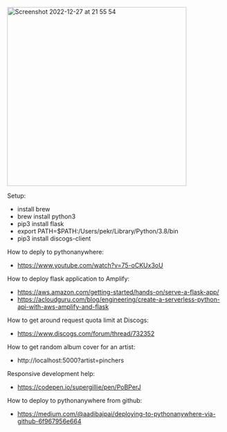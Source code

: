 <img width="414" alt="Screenshot 2022-12-27 at 21 55 54" src="https://github.com/svaret/hammar.by/blob/master/images/yfitops.png">



Setup:
- install brew
- brew install python3
- pip3 install flask
- export PATH=$PATH:/Users/pekr/Library/Python/3.8/bin
- pip3 install discogs-client

How to deply to pythonanywhere:
- https://www.youtube.com/watch?v=75-oCKUx3oU

How to deploy flask application to Amplify: 
- https://aws.amazon.com/getting-started/hands-on/serve-a-flask-app/
- https://acloudguru.com/blog/engineering/create-a-serverless-python-api-with-aws-amplify-and-flask

How to get around request quota limit at Discogs: 

- https://www.discogs.com/forum/thread/732352

How to get random album cover for an artist:

- http://localhost:5000?artist=pinchers

Responsive development help:

- https://codepen.io/supergillie/pen/PoBPerJ

How to deploy to pythonanywhere from github:

- https://medium.com/@aadibajpai/deploying-to-pythonanywhere-via-github-6f967956e664

